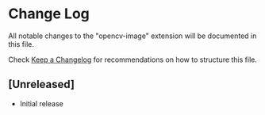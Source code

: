 # Change Log

All notable changes to the "opencv-image" extension will be documented in this file.

Check [Keep a Changelog](http://keepachangelog.com/) for recommendations on how to structure this file.

## [Unreleased]

- Initial release